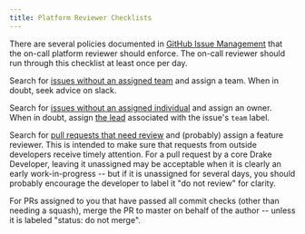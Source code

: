 ```yaml
---
title: Platform Reviewer Checklists
---
```


There are several policies documented in [GitHub Issue Management](/issues.html) that the on-call platform reviewer should enforce.  The on-call
reviewer should run through this checklist at least once per day.

Search for [issues without an assigned team](https://github.com/RobotLocomotion/drake/issues?utf8=%E2%9C%93&q=is%3Aissue+is%3Aopen+-label%3A%22team%3A+dynamics%22+-label%3A%22team%3A+kitware%22+-label%3A%22team%3A+manipulation%22+-label%3A%22team%3A+robot+locomotion+group%22)
and assign a team.  When in doubt, seek advice on slack.

Search for [issues without an assigned individual](https://github.com/RobotLocomotion/drake/issues?q=is%3Aissue+is%3Aopen+no%3Aassignee)
and assign an owner.  When in doubt, assign [the lead](/issues.html#team)
associated with the issue's ``team`` label.

Search for [pull requests that need review](https://github.com/RobotLocomotion/drake/pulls?q=is%3Aopen+is%3Apr+no%3Aassignee+-label%3A%22status%3A+do+not+review%22)
and (probably) assign a feature reviewer.  This is intended to make sure that
requests from outside developers receive timely attention.  For a pull request
by a core Drake Developer, leaving it unassigned may be acceptable when it is
clearly an early work-in-progress -- but if it is unassigned for several days,
you should probably encourage the developer to label it "do not review" for
clarity.

For PRs assigned to you that have passed all commit checks (other than needing
a squash), merge the PR to master on behalf of the author -- unless it is
labeled "status: do not merge".

